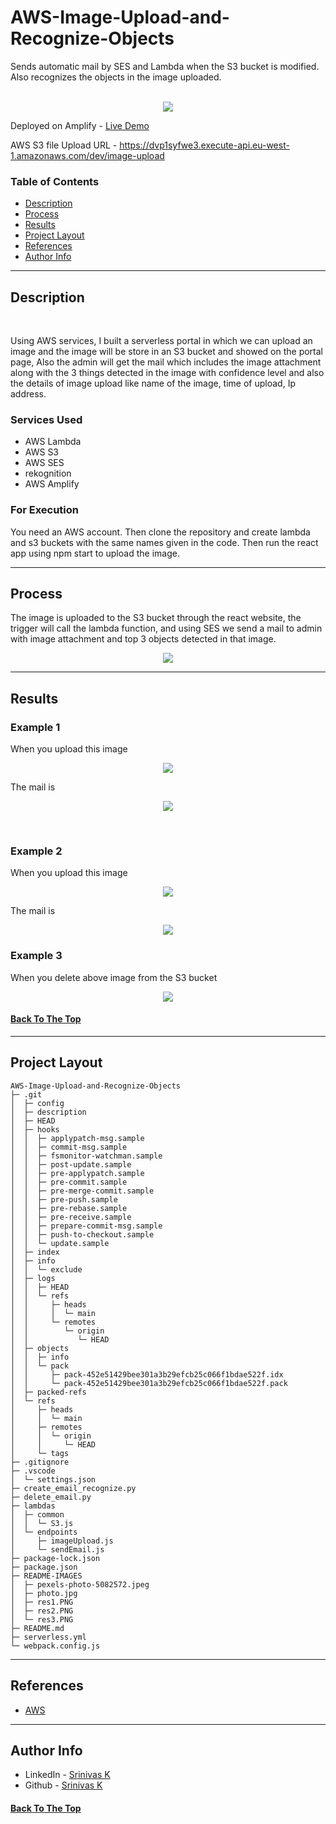 # AWS-Image-Upload-and-Recognize-Objects

Sends automatic mail by SES and Lambda when the S3 bucket is modified. Also recognizes the objects in the image uploaded.     
<br>

<p align="center">
  <img  src="README-IMAGES\res3.PNG" >  
</p>

Deployed on Amplify - [Live Demo](https://master.d1i2p3fuorz4wv.amplifyapp.com/)

AWS S3 file Upload URL -
https://dvp1syfwe3.execute-api.eu-west-1.amazonaws.com/dev/image-upload


### Table of Contents

- [Description](#description)
- [Process](#analysis)
- [Results](#results)
- [Project Layout](#project-layout)
- [References](#references)
- [Author Info](#author-info)

---

## Description

<br>

Using AWS services, I built a serverless portal in which we can upload an image and the image will be store in an S3 bucket and showed on the portal page, Also the admin will get the mail which includes the image attachment along with the 3 things detected in the image with confidence level and also the details of image upload like name of the image, time of upload, Ip address.  

### Services Used

- AWS Lambda
- AWS S3
- AWS SES
- rekognition
- AWS Amplify

### For Execution
You need an AWS account. Then clone the repository and create lambda and s3 buckets with the same names given in the code. Then run the react app using npm start to upload the image.

---

## Process

The image is uploaded to the S3 bucket through the react website, the trigger will call the lambda function, and using SES we send a mail to admin with image attachment and top 3 objects detected in that image.
<br>

<p align="center">
  <img  src="README-IMAGES\Process-1.png" >  
</p>

---

## Results
### Example 1
When you upload this image
<p align="center">
  <img  src="README-IMAGES\photo.jpg" >  
</p>
The mail is 
<p align="center">
  <img  src="README-IMAGES\res2.PNG" >  
</p>
<br>

### Example 2
When you upload this image
<p align="center">
  <img  src="README-IMAGES\pexels-photo-5082572.jpeg" >  
</p>
The mail is 
<p align="center">
  <img  src="README-IMAGES\res1.PNG" >  
</p>

### Example 3
When you delete above image from the S3 bucket
<p align="center">
  <img  src="README-IMAGES\delete_result.PNG" >  
</p>


#### [Back To The Top](#AWS-Image-Upload-and-Recognize-Objects)

---

## Project Layout

```
AWS-Image-Upload-and-Recognize-Objects
├─ .git
│  ├─ config
│  ├─ description
│  ├─ HEAD
│  ├─ hooks
│  │  ├─ applypatch-msg.sample
│  │  ├─ commit-msg.sample
│  │  ├─ fsmonitor-watchman.sample
│  │  ├─ post-update.sample
│  │  ├─ pre-applypatch.sample
│  │  ├─ pre-commit.sample
│  │  ├─ pre-merge-commit.sample
│  │  ├─ pre-push.sample
│  │  ├─ pre-rebase.sample
│  │  ├─ pre-receive.sample
│  │  ├─ prepare-commit-msg.sample
│  │  ├─ push-to-checkout.sample
│  │  └─ update.sample
│  ├─ index
│  ├─ info
│  │  └─ exclude
│  ├─ logs
│  │  ├─ HEAD
│  │  └─ refs
│  │     ├─ heads
│  │     │  └─ main
│  │     └─ remotes
│  │        └─ origin
│  │           └─ HEAD
│  ├─ objects
│  │  ├─ info
│  │  └─ pack
│  │     ├─ pack-452e51429bee301a3b29efcb25c066f1bdae522f.idx
│  │     └─ pack-452e51429bee301a3b29efcb25c066f1bdae522f.pack
│  ├─ packed-refs
│  └─ refs
│     ├─ heads
│     │  └─ main
│     ├─ remotes
│     │  └─ origin
│     │     └─ HEAD
│     └─ tags
├─ .gitignore
├─ .vscode
│  └─ settings.json
├─ create_email_recognize.py
├─ delete_email.py
├─ lambdas
│  ├─ common
│  │  └─ S3.js
│  └─ endpoints
│     ├─ imageUpload.js
│     └─ sendEmail.js
├─ package-lock.json
├─ package.json
├─ README-IMAGES
│  ├─ pexels-photo-5082572.jpeg
│  ├─ photo.jpg
│  ├─ res1.PNG
│  ├─ res2.PNG
│  └─ res3.PNG
├─ README.md
├─ serverless.yml
└─ webpack.config.js

```

---

## References

- [AWS](https://aws.amazon.com/)

---

## Author Info

- LinkedIn - [Srinivas K](https://www.linkedin.com/in/srinivas-konduri/)
- Github - [Srinivas K](https://github.com/srinivaskool)

#### [Back To The Top](#AWS-Image-Upload-and-Recognize-Objects)


